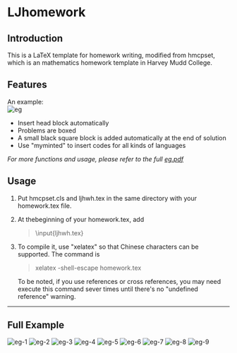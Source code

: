 # LJhomework

## Introduction
This is a LaTeX template for homework writing, modified from hmcpset, which is an mathematics homework template in Harvey Mudd College.

## Features
An example:  
![eg](/pic/eg/eg-1.PNG)
- Insert head block automatically
- Problems are boxed
- A small black square block is added automatically at the end of solution
- Use "myminted" to insert codes for all kinds of languages  

*For more functions and usage, please refer to the full [eg.pdf](#full)*


## Usage
1. Put hmcpset.cls and ljhwh.tex in the same directory with your homework.tex file.
2. At thebeginning of your homework.tex, add
    > \input{ljhwh.tex}
3. To compile it, use "xelatex" so that Chinese characters can be supported. The command is
    > xelatex -shell-escape homework.tex  

    To be noted, if you use references or cross references, you may need execute this command sever times until there's no "undefined reference" warning.

___
## Full Example <span id="full"> </span>
![eg-1](/pic/eg/eg-1.PNG)
![eg-2](/pic/eg/eg-2.PNG)
![eg-3](/pic/eg/eg-3.PNG)
![eg-4](/pic/eg/eg-4.PNG)
![eg-5](/pic/eg/eg-5.PNG)
![eg-6](/pic/eg/eg-6.PNG)
![eg-7](/pic/eg/eg-7.PNG)
![eg-8](/pic/eg/eg-8.PNG)
![eg-9](/pic/eg/eg-9.PNG)
